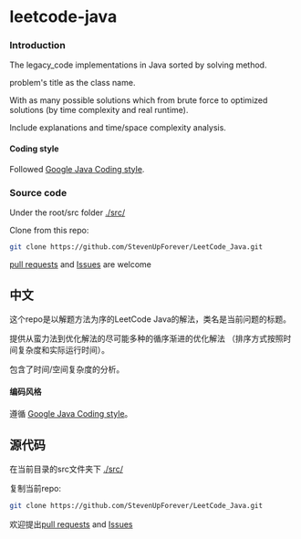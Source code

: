 # leetcode-java

### Introduction

The legacy_code implementations in Java sorted by solving method.

problem's title as the class name.

With as many possible solutions which from brute force to optimized solutions (by time complexity and real runtime).

Include explanations and time/space complexity analysis.

#### Coding style
Followed [Google Java Coding style](https://google.github.io/styleguide/javaguide.html).

### Source code 

Under the root/src folder [./src/](https://github.com/StevenUpForever/LeetCode_Java/tree/master/src)

Clone from this repo:

``` bash
git clone https://github.com/StevenUpForever/LeetCode_Java.git
```

[pull requests](https://github.com/StevenUpForever/LeetCode_Java/pulls) and [Issues](https://github.com/StevenUpForever/LeetCode_Java/issues) are welcome

## 中文

这个repo是以解题方法为序的LeetCode Java的解法，类名是当前问题的标题。

提供从蛮力法到优化解法的尽可能多种的循序渐进的优化解法 （排序方式按照时间复杂度和实际运行时间）。

包含了时间/空间复杂度的分析。

#### 编码风格
遵循 [Google Java Coding style](https://google.github.io/styleguide/javaguide.html)。

## 源代码 

在当前目录的src文件夹下 [./src/](https://github.com/StevenUpForever/LeetCode_Java/tree/master/src)

复制当前repo:

``` bash
git clone https://github.com/StevenUpForever/LeetCode_Java.git
```

欢迎提出[pull requests](https://github.com/StevenUpForever/LeetCode_Java/pulls) and [Issues](https://github.com/StevenUpForever/LeetCode_Java/issues)
